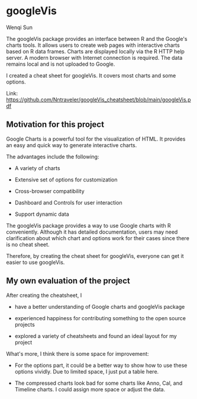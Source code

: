# googleVis

Wenqi Sun

The googleVis package provides an interface between R and the Google's charts tools. It allows users to create web pages with interactive charts based on R data frames. Charts are displayed locally via the R HTTP help server. A modern browser with Internet connection is required. The data remains local and is not uploaded to Google.

I created a cheat sheet for googleVis. It covers most charts and some options.

Link: https://github.com/Nntraveler/googleVis_cheatsheet/blob/main/googleVis.pdf

## Motivation for this project

Google Charts is a powerful tool for the visualization of HTML. It provides an easy and quick way to generate interactive charts. 

The advantages include the following:

- A variety of charts

- Extensive set of options for customization

- Cross-browser compatibility

- Dashboard and Controls for user interaction

- Support dynamic data

The googleVis package provides a way to use Google charts with R conveniently. Although it has detailed documentation, users may need clarification about which chart and options work for their cases since there is no cheat sheet.

Therefore, by creating the cheat sheet for googleVis, everyone can get it easier to use googleVis.

## My own evaluation of the project

After creating the cheatsheet, I

- have a better understanding of Google charts and googleVis package

- experienced happiness for contributing something to the open source projects

- explored a variety of cheatsheets and found an ideal layout for my project

What's more, I think there is some space for improvement:

- For the options part, it could be a better way to show how to use these options vividly. Due to limited space, I just put a table here.

- The compressed charts look bad for some charts like Anno, Cal, and Timeline charts. I could assign more space or adjust the data.
